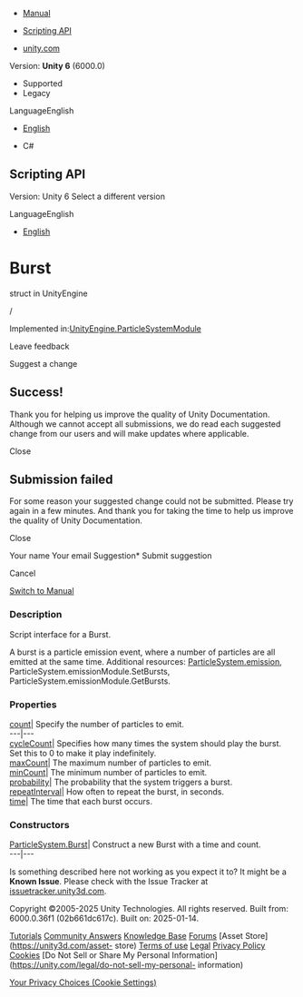 [ ]()

  * [Manual](../Manual/index.html)
  * [Scripting API](../ScriptReference/index.html)

  * [unity.com](https://unity.com/)

Version: **Unity 6** (6000.0)

  * Supported
  * Legacy

LanguageEnglish

  * [English]()

  * C#

[ ](https://docs.unity3d.com)

## Scripting API

Version: Unity 6 Select a different version

LanguageEnglish

  * [English]()

# Burst

struct in UnityEngine

/

Implemented
in:[UnityEngine.ParticleSystemModule](UnityEngine.ParticleSystemModule.html)

Leave feedback

Suggest a change

## Success!

Thank you for helping us improve the quality of Unity Documentation. Although
we cannot accept all submissions, we do read each suggested change from our
users and will make updates where applicable.

Close

## Submission failed

For some reason your suggested change could not be submitted. Please <a>try
again</a> in a few minutes. And thank you for taking the time to help us
improve the quality of Unity Documentation.

Close

Your name Your email Suggestion* Submit suggestion

Cancel

[Switch to Manual](../Manual/class-ParticleSystem.html "Go to ParticleSystem
Component in the Manual")

### Description

Script interface for a Burst.

A burst is a particle emission event, where a number of particles are all
emitted at the same time. Additional resources:
[ParticleSystem.emission](ParticleSystem-emission.html),
ParticleSystem.emissionModule.SetBursts,
ParticleSystem.emissionModule.GetBursts.

### Properties

[count](ParticleSystem.Burst-count.html)| Specify the number of particles to
emit.  
---|---  
[cycleCount](ParticleSystem.Burst-cycleCount.html)| Specifies how many times
the system should play the burst. Set this to 0 to make it play indefinitely.  
[maxCount](ParticleSystem.Burst-maxCount.html)| The maximum number of
particles to emit.  
[minCount](ParticleSystem.Burst-minCount.html)| The minimum number of
particles to emit.  
[probability](ParticleSystem.Burst-probability.html)| The probability that the
system triggers a burst.  
[repeatInterval](ParticleSystem.Burst-repeatInterval.html)| How often to
repeat the burst, in seconds.  
[time](ParticleSystem.Burst-time.html)| The time that each burst occurs.  
  
### Constructors

[ParticleSystem.Burst](ParticleSystem.Burst-ctor.html)| Construct a new Burst
with a time and count.  
---|---  
  
Is something described here not working as you expect it to? It might be a
**Known Issue**. Please check with the Issue Tracker at
[issuetracker.unity3d.com](https://issuetracker.unity3d.com).

Copyright ©2005-2025 Unity Technologies. All rights reserved. Built from:
6000.0.36f1 (02b661dc617c). Built on: 2025-01-14.

[Tutorials](https://unity3d.com/learn) [Community
Answers](https://answers.unity3d.com) [Knowledge
Base](https://support.unity3d.com/hc/en-us)
[Forums](https://forum.unity3d.com) [Asset Store](https://unity3d.com/asset-
store) [Terms of use](https://docs.unity3d.com/Manual/TermsOfUse.html)
[Legal](https://unity.com/legal) [Privacy
Policy](https://unity.com/legal/privacy-policy)
[Cookies](https://unity.com/legal/cookie-policy) [Do Not Sell or Share My
Personal Information](https://unity.com/legal/do-not-sell-my-personal-
information)

[Your Privacy Choices (Cookie Settings)](javascript:void\(0\);)

